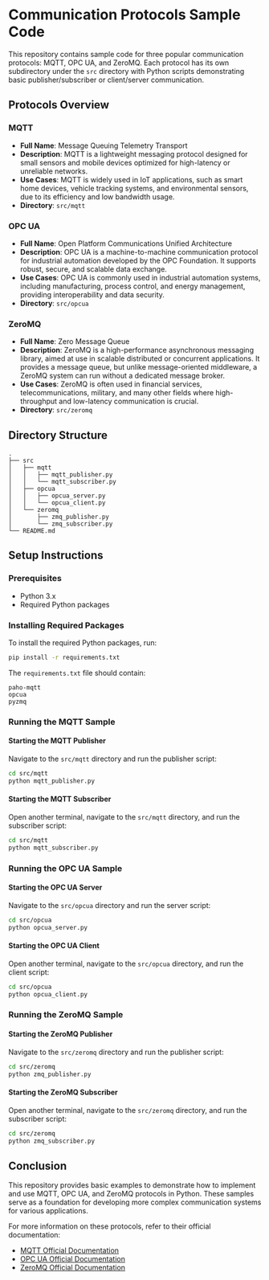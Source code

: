 # Communication Protocols Sample Code

This repository contains sample code for three popular communication protocols: MQTT, OPC UA, and ZeroMQ. Each protocol has its own subdirectory under the `src` directory with Python scripts demonstrating basic publisher/subscriber or client/server communication.

## Protocols Overview

### MQTT
- **Full Name**: Message Queuing Telemetry Transport
- **Description**: MQTT is a lightweight messaging protocol designed for small sensors and mobile devices optimized for high-latency or unreliable networks.
- **Use Cases**: MQTT is widely used in IoT applications, such as smart home devices, vehicle tracking systems, and environmental sensors, due to its efficiency and low bandwidth usage.
- **Directory**: `src/mqtt`

### OPC UA
- **Full Name**: Open Platform Communications Unified Architecture
- **Description**: OPC UA is a machine-to-machine communication protocol for industrial automation developed by the OPC Foundation. It supports robust, secure, and scalable data exchange.
- **Use Cases**: OPC UA is commonly used in industrial automation systems, including manufacturing, process control, and energy management, providing interoperability and data security.
- **Directory**: `src/opcua`

### ZeroMQ
- **Full Name**: Zero Message Queue
- **Description**: ZeroMQ is a high-performance asynchronous messaging library, aimed at use in scalable distributed or concurrent applications. It provides a message queue, but unlike message-oriented middleware, a ZeroMQ system can run without a dedicated message broker.
- **Use Cases**: ZeroMQ is often used in financial services, telecommunications, military, and many other fields where high-throughput and low-latency communication is crucial.
- **Directory**: `src/zeromq`

## Directory Structure

```
.
├── src
│   ├── mqtt
│   │   ├── mqtt_publisher.py
│   │   └── mqtt_subscriber.py
│   ├── opcua
│   │   ├── opcua_server.py
│   │   └── opcua_client.py
│   └── zeromq
│       ├── zmq_publisher.py
│       └── zmq_subscriber.py
└── README.md
```

## Setup Instructions

### Prerequisites

- Python 3.x
- Required Python packages

### Installing Required Packages

To install the required Python packages, run:

```bash
pip install -r requirements.txt
```

The `requirements.txt` file should contain:

```
paho-mqtt
opcua
pyzmq
```

### Running the MQTT Sample

#### Starting the MQTT Publisher

Navigate to the `src/mqtt` directory and run the publisher script:

```bash
cd src/mqtt
python mqtt_publisher.py
```

#### Starting the MQTT Subscriber

Open another terminal, navigate to the `src/mqtt` directory, and run the subscriber script:

```bash
cd src/mqtt
python mqtt_subscriber.py
```

### Running the OPC UA Sample

#### Starting the OPC UA Server

Navigate to the `src/opcua` directory and run the server script:

```bash
cd src/opcua
python opcua_server.py
```

#### Starting the OPC UA Client

Open another terminal, navigate to the `src/opcua` directory, and run the client script:

```bash
cd src/opcua
python opcua_client.py
```

### Running the ZeroMQ Sample

#### Starting the ZeroMQ Publisher

Navigate to the `src/zeromq` directory and run the publisher script:

```bash
cd src/zeromq
python zmq_publisher.py
```

#### Starting the ZeroMQ Subscriber

Open another terminal, navigate to the `src/zeromq` directory, and run the subscriber script:

```bash
cd src/zeromq
python zmq_subscriber.py
```

## Conclusion

This repository provides basic examples to demonstrate how to implement and use MQTT, OPC UA, and ZeroMQ protocols in Python. These samples serve as a foundation for developing more complex communication systems for various applications.

For more information on these protocols, refer to their official documentation:
- [MQTT Official Documentation](http://mqtt.org/documentation)
- [OPC UA Official Documentation](https://opcfoundation.org/about/opc-technologies/opc-ua/)
- [ZeroMQ Official Documentation](https://zeromq.org/documentation/)


